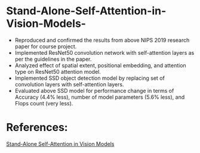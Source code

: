 # Stand-Alone-Self-Attention-in-Vision-Models-

- Reproduced and confirmed the results from above NIPS 2019 research paper for course project.
- Implemented ResNet50 convolution network with self-attention layers as per the guidelines in the paper.
- Analyzed effect of spatial extent, positional embedding, and attention type on ResNet50 attention model.
- Implemented SSD object detection model by replacing set of convolution layers with self-attention layers.
- Evaluated above SSD model for performance change in terms of Accuracy (4.4% less), number of model parameters (5.6% less), and Flops count (very less).

# References:
[Stand-Alone Self-Attention in Vision Models](https://arxiv.org/abs/1906.05909)
